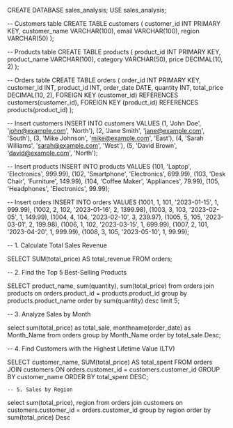 CREATE DATABASE sales_analysis;
USE sales_analysis;

-- Customers table
CREATE TABLE customers (
    customer_id INT PRIMARY KEY,
    customer_name VARCHAR(100),
    email VARCHAR(100),
    region VARCHAR(50)
);

-- Products table
CREATE TABLE products (
    product_id INT PRIMARY KEY,
    product_name VARCHAR(100),
    category VARCHAR(50),
    price DECIMAL(10, 2)
);

-- Orders table
CREATE TABLE orders (
    order_id INT PRIMARY KEY,
    customer_id INT,
    product_id INT,
    order_date DATE,
    quantity INT,
    total_price DECIMAL(10, 2),
    FOREIGN KEY (customer_id) REFERENCES customers(customer_id),
    FOREIGN KEY (product_id) REFERENCES products(product_id)
);

-- Insert customers
INSERT INTO customers VALUES
(1, 'John Doe', 'john@example.com', 'North'),
(2, 'Jane Smith', 'jane@example.com', 'South'),
(3, 'Mike Johnson', 'mike@example.com', 'East'),
(4, 'Sarah Williams', 'sarah@example.com', 'West'),
(5, 'David Brown', 'david@example.com', 'North');

-- Insert products
INSERT INTO products VALUES
(101, 'Laptop', 'Electronics', 999.99),
(102, 'Smartphone', 'Electronics', 699.99),
(103, 'Desk Chair', 'Furniture', 149.99),
(104, 'Coffee Maker', 'Appliances', 79.99),
(105, 'Headphones', 'Electronics', 99.99);

-- Insert orders
INSERT INTO orders VALUES
(1001, 1, 101, '2023-01-15', 1, 999.99),
(1002, 2, 102, '2023-01-16', 2, 1399.98),
(1003, 3, 103, '2023-02-05', 1, 149.99),
(1004, 4, 104, '2023-02-10', 3, 239.97),
(1005, 5, 105, '2023-03-01', 2, 199.98),
(1006, 1, 102, '2023-03-15', 1, 699.99),
(1007, 2, 101, '2023-04-20', 1, 999.99),
(1008, 3, 105, '2023-05-10', 1, 99.99);

-- 1. Calculate Total Sales Revenue

SELECT SUM(total_price) AS total_revenue 
FROM orders;

-- 2. Find the Top 5 Best-Selling Products

SELECT 
    product_name,
    sum(quantity),
    sum(total_price)
from orders
join products on orders.product_id = products.product_id
group by products.product_name
order by sum(quantity) desc
limit 5;

-- 3. Analyze Sales by Month	
    
select
	sum(total_price) as total_sale,
    monthname(order_date) as Month_Name
from orders
group by Month_Name
order by total_sale Desc;

-- 4. Find Customers with the Highest Lifetime Value (LTV)

SELECT 
    customer_name,
    SUM(total_price) AS total_spent
FROM orders
JOIN customers ON orders.customer_id = customers.customer_id
GROUP BY customer_name
ORDER BY total_spent DESC;


	-- 5. Sales by Region
select
	sum(total_price),
    region
from
	orders
join	customers on customers.customer_id = orders.customer_id
group by region
order by sum(total_price) Desc
